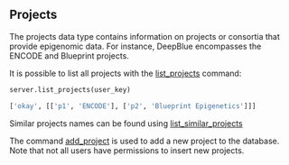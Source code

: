 ## Projects

The projects data type contains information on projects or consortia that provide epigenomic data. For instance,
DeepBlue encompasses the ENCODE and Blueprint projects.

It is possible to list all projects with the [list_projects](http://deepblue.mpi-inf.mpg.de/api.html#api-list_projects) command:
```python
server.list_projects(user_key)
```

```python
['okay', [['p1', 'ENCODE'], ['p2', 'Blueprint Epigenetics']]]
```

Similar projects names can be found using [list_similar_projects](http://deepblue.mpi-inf.mpg.de/api.html#api-list_similar_projects)

The command [add_project](http://deepblue.mpi-inf.mpg.de/api.html#api-add_project) is used to add a new project to the database.
Note that not all users have permissions to insert new projects.
